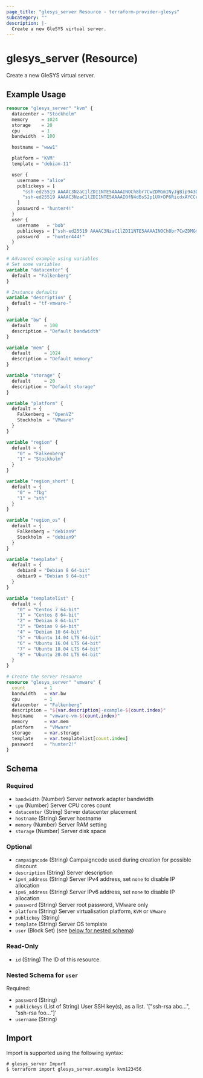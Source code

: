 ```yaml
---
page_title: "glesys_server Resource - terraform-provider-glesys"
subcategory: ""
description: |-
  Create a new GleSYS virtual server.
---
```

# glesys_server (Resource)
Create a new GleSYS virtual server.
## Example Usage
```terraform
resource "glesys_server" "kvm" {
  datacenter = "Stockholm"
  memory     = 1024
  storage    = 20
  cpu        = 1
  bandwidth  = 100

  hostname = "www1"

  platform = "KVM"
  template = "debian-11"

  user {
    username = "alice"
    publickeys = [
      "ssh-ed25519 AAAAC3NzaC1lZDI1NTE5AAAAINOCh8br7CwZDMGmINyJgBip943QXgkf7XdXrDMJf5Dl alice@example.com",
      "ssh-ed25519 AAAAC3NzaC1lZDI1NTE5AAAAIOfN4dBsS2p1UX+DP6RicdxAYCCeRK8mzCldCS0W9A+5 alice@ws.example.com"
    ]
    password = "hunter4!"
  }
  user {
    username   = "bob"
    publickeys = ["ssh-ed25519 AAAAC3NzaC1lZDI1NTE5AAAAINOCh8br7CwZDMGmINyJgBip943QXgkf7XdXrDMJf5Dl bob@example.com"]
    password   = "hunter444!"
  }
}

# Advanced example using variables
# Set some variables
variable "datacenter" {
  default = "Falkenberg"
}

# Instance defaults
variable "description" {
  default = "tf-vmware-"
}

variable "bw" {
  default     = 100
  description = "Default bandwidth"
}

variable "mem" {
  default     = 1024
  description = "Default memory"
}

variable "storage" {
  default     = 20
  description = "Default storage"
}

variable "platform" {
  default = {
    Falkenberg = "OpenVZ"
    Stockholm  = "VMware"
  }
}

variable "region" {
  default = {
    "0" = "Falkenberg"
    "1" = "Stockholm"
  }
}

variable "region_short" {
  default = {
    "0" = "fbg"
    "1" = "sth"
  }
}

variable "region_os" {
  default = {
    Falkenberg = "debian9"
    Stockholm  = "debian9"
  }
}

variable "template" {
  default = {
    debian8 = "Debian 8 64-bit"
    debian9 = "Debian 9 64-bit"
  }
}

variable "templatelist" {
  default = {
    "0" = "Centos 7 64-bit"
    "1" = "Centos 8 64-bit"
    "2" = "Debian 8 64-bit"
    "3" = "Debian 9 64-bit"
    "4" = "Debian 10 64-bit"
    "5" = "Ubuntu 14.04 LTS 64-bit"
    "6" = "Ubuntu 16.04 LTS 64-bit"
    "7" = "Ubuntu 18.04 LTS 64-bit"
    "8" = "Ubuntu 20.04 LTS 64-bit"
  }
}

# Create the server resource
resource "glesys_server" "vmware" {
  count       = 1
  bandwidth   = var.bw
  cpu         = 1
  datacenter  = "Falkenberg"
  description = "${var.description}-example-${count.index}"
  hostname    = "vmware-vm-${count.index}"
  memory      = var.mem
  platform    = "VMware"
  storage     = var.storage
  template    = var.templatelist[count.index]
  password    = "hunter2!"
}
```
<!-- schema generated by tfplugindocs -->
## Schema

### Required

- `bandwidth` (Number) Server network adapter bandwidth
- `cpu` (Number) Server CPU cores count
- `datacenter` (String) Server datacenter placement
- `hostname` (String) Server hostname
- `memory` (Number) Server RAM setting
- `storage` (Number) Server disk space

### Optional

- `campaigncode` (String) Campaigncode used during creation for possible discount
- `description` (String) Server description
- `ipv4_address` (String) Server IPv4 address, set `none` to disable IP allocation
- `ipv6_address` (String) Server IPv6 address, set `none` to disable IP allocation
- `password` (String) Server root password, VMware only
- `platform` (String) Server virtualisation platform, `KVM` or `VMware`
- `publickey` (String)
- `template` (String) Server OS template
- `user` (Block Set) (see [below for nested schema](#nestedblock--user))

### Read-Only

- `id` (String) The ID of this resource.

<a id="nestedblock--user"></a>
### Nested Schema for `user`

Required:

- `password` (String)
- `publickeys` (List of String) User SSH key(s), as a list. '["ssh-rsa abc...", "ssh-rsa foo..."]'
- `username` (String)
## Import
Import is supported using the following syntax:
```shell
# glesys_server Import
$ terraform import glesys_server.example kvm123456
```
